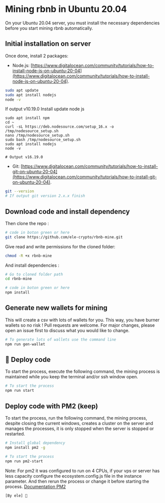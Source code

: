 # Mining rbnb in Ubuntu 20.04

On your Ubuntu 20.04 server, you must install the necessary dependencies before you start mining rbnb automatically.

## Initial installation on server

Once done, install 2 packages:
- Node.js: [https://www.digitalocean.com/community/tutorials/how-to-install-node-js-on-ubuntu-20-04](https://www.digitalocean.com/community/tutorials/how-to-install-node-js-on-ubuntu-20-04).

```bash
sudo apt update
sudo apt install nodejs
node -v
```

If output v10.19.0
Install update node js 

```text
sudo apt install npm
cd ~
curl -sL https://deb.nodesource.com/setup_16.x -o /tmp/nodesource_setup.sh
nano /tmp/nodesource_setup.sh
sudo bash /tmp/nodesource_setup.sh
sudo apt install nodejs
node -v

# Output v16.19.0
```

- Git: [https://www.digitalocean.com/community/tutorials/how-to-install-git-on-ubuntu-20-04](https://www.digitalocean.com/community/tutorials/how-to-install-git-on-ubuntu-20-04).

```bash
git --version
# If output git version 2.x.x finish

```

## Download code and install dependency

Then clone the repo :  
```bash
# code in boton green or here
git clone https://github.com/ele-crypto/rbnb-mine.git
```

Give read and write permissions for the cloned folder:
```bash
chmod -R +x rbnb-mine
```

And install dependencies :

```bash
# Go to cloned folder path
cd rbnb-mine

# code in boton green or here
npm install
```

## Generate new wallets for mining

This will create a csv with lots of wallets for you.
This way, you have burner wallets so no risk !
Pull requests are welcome. For major changes, please open an issue first
to discuss what you would like to change.

```bash
# To generate lots of wallets use the command line
npm run gen-wallet
```

## 🚀 Deploy code 
To start the process, execute the following command, the mining process is maintained while you keep the terminal and/or ssh window open.

```bash
# To start the process
npm run start
```

## Deploy code with PM2 (keep)
To start the process, run the following command, the mining process, despite closing the current windows, creates a cluster on the server and manages the processes, it is only stopped when the server is stopped or restarted.

```bash
# Install global dependency
npm install pm2 -g

# To start the process
npm run pm2-start
```

Note: For pm2 it was configured to run on 4 CPUs, if your vps or server has less capacity configure the ecosystem.config.js file in the instance parameter. And then rerun the process or change it before starting the process. [Documentation PM2](https://pm2.keymetrics.io/docs/usage/quick-start/) 

```bash
[By ele] 🚀
```
